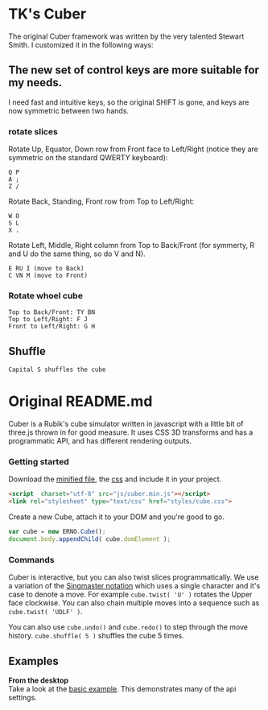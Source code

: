 # TK's Cuber

The original Cuber framework was written by the very talented Stewart Smith. I customized it in the following ways:

## The new set of control keys are more suitable for my needs.

I need fast and intuitive keys, so the original SHIFT is gone, and keys are now symmetric between two hands.

### rotate slices

Rotate Up, Equator, Down row from Front face to Left/Right (notice they are symmetric on the standard QWERTY keyboard):
```
Q P
A ;
Z /
```

Rotate Back, Standing, Front row from Top to Left/Right:
```
W O
S L
X .
```

Rotate Left, Middle, Right column from Top to Back/Front (for symmerty, R and U do the same thing, so do V and N).
```
E RU I (move to Back)
C VN M (move to Front)
```



### Rotate whoel cube
```
Top to Back/Front: TY BN
Top to Left/Right: F J
Front to Left/Right: G H
```

## Shuffle
```
Capital S shuffles the cube
```


# Original README.md

Cuber is a Rubik's cube simulator written in javascript with a little bit of three.js thrown in for good measure. It uses CSS 3D transforms and has a programmatic API, and has different rendering outputs.


### Getting started

Download the [minified file](/build/cuber.min.js), the [css](/build/cube.css) and include it in your project.

```html
<script  charset="utf-8" src="js/cuber.min.js"></script>
<link rel="stylesheet" type="text/css" href="styles/cube.css">
```

Create a new Cube, attach it to your DOM and you're good to go.

```javascript
var cube = new ERNO.Cube();
document.body.appendChild( cube.domElement );
```


### Commands

Cuber is interactive, but you can also twist slices programmatically. We use a variation of the [Singmaster notation](http://en.wikipedia.org/wiki/Rubik's_Cube#Move_notation) which uses a single character and it's case to denote a move. For example `cube.twist( 'U' )` rotates the Upper face clockwise. You can also chain multiple moves into a sequence such as `cube.twist( 'UDLF' )`.

You can also use `cube.undo()` and `cube.redo()` to step through the move history. `cube.shuffle( 5 )` shuffles the cube 5 times. 



Examples
------------------------------------------------------------------------------

__From the desktop__  
Take a look at the [basic example](/index.html). This demonstrates many of the api settings.

